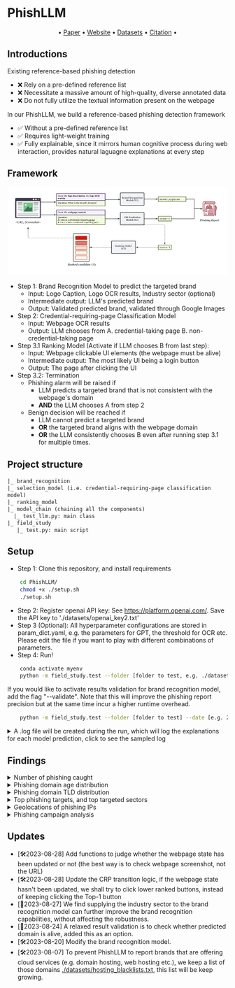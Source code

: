 # PhishLLM

<p align="center">
  • <a href="">Paper</a> •
  <a href="">Website</a> •
  <a href="https://drive.google.com/drive/folders/1x6N6QEt_34B-pMStbBANUrjim-2ixG6T?usp=sharing">Datasets</a>  •
  <a href="#citation">Citation</a> •
</p>

## Introductions
Existing reference-based phishing detection
- :x: Rely on a pre-defined reference list
- :x: Necessitate a massive amount of high-quality, diverse annotated data
- :x: Do not fully utilize the textual information present on the webpage

In our PhishLLM, we build a reference-based phishing detection framework
- ✅ Without a pre-defined reference list
- ✅ Requires light-weight training
- ✅ Fully explainable, since it mirrors human cognitive process during web interaction, provides natural laguagne explanations at every step 

## Framework
<img src="./figures/phishllm.png">

- Step 1: Brand Recognition Model to predict the targeted brand
  - Input: Logo Caption, Logo OCR results, Industry sector (optional)
  - Intermediate output: LLM's predicted brand
  - Output: Validated predicted brand, validated through Google Images
- Step 2: Credential-requiring-page Classification Model 
  - Input: Webpage OCR results
  - Output: LLM chooses from A. credential-taking page B. non-credential-taking page
- Step 3.1 Ranking Model (Activate if LLM chooses B from last step): 
  - Input: Webpage clickable UI elements (the webpage must be alive)
  - Intermediate output: The most likely UI being a login button
  - Output: The page after clicking the UI
- Step 3.2: Termination
  - Phishing alarm will be raised if 
    - LLM predicts a targeted brand that is not consistent with the webpage's domain 
    - **AND** the LLM chooses A from step 2
  - Benign decision will be reached if 
    - LLM cannot predict a targeted brand
    - **OR** the targeted brand aligns with the webpage domain
    - **OR** the LLM consistently chooses B even after running step 3.1 for multiple times.

## Project structure
```
|_ brand_recognition
|_ selection_model (i.e. credential-requiring-page classification model)
|_ ranking_model
|_ model_chain (chaining all the components)
  |_ test_llm.py: main class
|_ field_study 
   |_ test.py: main script
```

## Setup
- Step 1: Clone this repository, and install requirements
```bash
    cd PhishLLM/
    chmod +x ./setup.sh
    ./setup.sh
```
- Step 2: Register openai API key: See https://platform.openai.com/. Save the API key to './datasets/openai_key2.txt'
- Step 3 (Optional): All hyperparameter configurations are stored in param_dict.yaml, e.g. the parameters for GPT, the threshold for OCR etc. 
Please edit the file if you want to play with different combinations of parameters.
- Step 4: Run!
```bash
    conda activate myenv
    python -m field_study.test --folder [folder to test, e.g. ./datasets/field_study/2023-08-21/] --date [e.g. 2023-08-21]
```
If you would like to activate results validation for brand recognition model, add the flag "--validate". 
Note that this will improve the phishing report precision but at the same time incur a higher runtime overhead.
```bash
    python -m field_study.test --folder [folder to test] --date [e.g. 2023-08-21] --validate 
```

<details>
<summary> A .log file will be created during the run, which will log the explanations for each model prediction, click to see the sampled log</summary>
    <pre><code>
      [PhishLLMLogger][DEBUG] Folder ./datasets/field_study/2023-09-01/device-862044b2-5124-4735-b6d5-f114eea4a232.remotewd.com
      [PhishLLMLogger][DEBUG] Logo caption: the logo for sonicwall network security appliance
      [PhishLLMLogger][DEBUG] Logo OCR: SONICWALL Network Security Appliance Username
      [PhishLLMLogger][DEBUG] Industry: Technology
      [PhishLLMLogger][DEBUG] LLM prediction time: 0.9699530601501465
      [PhishLLMLogger][DEBUG] Detected brand: sonicwall.com
      [PhishLLMLogger][DEBUG] Domain sonicwall.com is valid and alive
      [PhishLLMLogger][DEBUG] CRP prediction: There is no confusing token. Then we find the keywords that are related to login: LOG IN. Additionally, the presence of "Username" suggests that this page requires credentials. Therefore, the answer would be A.
      [💀] Phishing discovered, phishing target is sonicwall.com
      [PhishLLMLogger][DEBUG] Folder ./datasets/field_study/2023-09-01/lp.aldooliveira.com
      [PhishLLMLogger][DEBUG] Logo caption: a black and white photo of the word hello world
      [PhishLLMLogger][DEBUG] Logo OCR: Hello world! Welcome to WordPress. This is your first post. Edit or delete it, then start writing! dezembro 2, 2021 publicado
      [PhishLLMLogger][DEBUG] Industry: Uncategorized
      [PhishLLMLogger][DEBUG] LLM prediction time: 0.8813009262084961
      [PhishLLMLogger][DEBUG] Detected brand: wordpress.com
      [PhishLLMLogger][DEBUG] Domain wordpress.com is valid and alive
      [PhishLLMLogger][DEBUG] CRP prediction: There is no token or keyword related to login or sensitive information. Therefore the answer would be B.
      [PhishLLMLogger][DEBUG] No candidate login button to click
       [✅] Benign
    </code></pre>
</details>


## Findings
<details>
  <summary>Number of phishing caught</summary>
  <img src="./field_study/plots/num_phish.png">
</details>
<details>
  <summary>Phishing domain age distribution</summary>
  <img src="./field_study/plots/domain_age.png">
</details>
<details>
  <summary>Phishing domain TLD distribution</summary>
  
  | Top-5 TLD | Frequency      |
  |----------------| --------------- |
  | .com    | 256 occurrences |
  | .de   | 39 occurrences |
  | .info    | 31 occurrences |
  | .online    |  30 occurrences |
  | .net    | 30 occurrences |

</details>
<details>
  <summary>Top phishing targets, and top targeted sectors</summary>
  <img src="./field_study/plots/brand_freq.png">
  <img src="./field_study/plots/brand_sector.png">
</details>
<details>
  <summary>Geolocations of phishing IPs</summary>
  <img src="./field_study/plots/geo.png">
</details>
<details>
  <summary>Phishing campaign analysis</summary>
  <img src="./field_study/plots/campaign.png">
</details>


## Updates
- [🛠️2023-08-28] Add functions to judge whether the webpage state has been updated or not (the best way is to check webpage screenshot, not the URL)
- [🛠️2023-08-28] Update the CRP transition logic, if the webpage state hasn't been updated, we shall try to click lower ranked buttons, instead of keeping clicking the Top-1 button
- [🤔2023-08-27] We find supplying the industry sector to the brand recognition model can further improve the brand recognition capabilities, without affecting the robustness.
- [🤔2023-08-24] A relaxed result validation is to check whether predicted domain is alive, added this as an option.
- [🛠️2023-08-20] Modify the brand recognition model.
- [🛠️2023-08-07] To prevent PhishLLM to report brands that are offering cloud services (e.g. domain hosting, web hosting etc.), we keep a list of those domains [./datasets/hosting_blacklists.txt](./datasets/hosting_blacklists.txt), this list will be keep growing.

